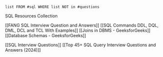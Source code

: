 ```dataview
list FROM #sql WHERE list NOT in #questions
```

SQL Resources Collection

[[FANG SQL Interview Question and Answers]]
[[SQL Commands DDL, DQL, DML, DCL and TCL With Examples]]
[[Joins in DBMS - GeeksforGeeks]]
[[Database Schemas - GeeksforGeeks]]

[[SQL Interview Questions]]
[[Top 45+ SQL Query Interview Questions and Answers (2024)]]